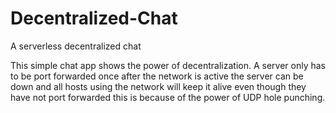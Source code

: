 # Decentralized-Chat
A serverless decentralized chat

This simple chat app shows the power of decentralization. A server only has to be port forwarded once after the network is active the server can be down and all hosts using the network will keep it alive even though they have not port forwarded this is because of the power of UDP hole punching.
